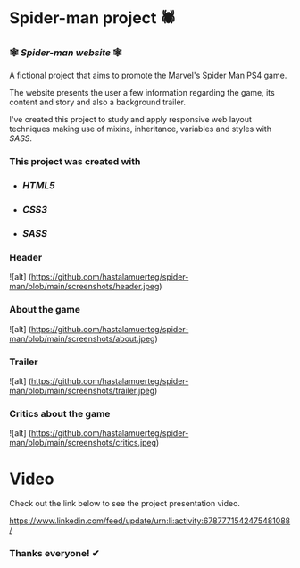 # Spider-man project 🕷



### 🕸 *Spider-man website*  🕸

A fictional project that aims to promote the Marvel's Spider Man PS4 game.

The website presents the user a few information regarding the game, its content and story and also a background trailer.

I've created this project to study and apply responsive web layout techniques making use of mixins, inheritance, variables and styles with *SASS*.



### This project was created with 

- ### *HTML5*

- ### *CSS3*  

- ### *SASS*



### Header 

![alt] (https://github.com/hastalamuerteg/spider-man/blob/main/screenshots/header.jpeg)

### About the game

![alt] (https://github.com/hastalamuerteg/spider-man/blob/main/screenshots/about.jpeg)

### Trailer

![alt] (https://github.com/hastalamuerteg/spider-man/blob/main/screenshots/trailer.jpeg)

### Critics about the game

![alt] (https://github.com/hastalamuerteg/spider-man/blob/main/screenshots/critics.jpeg)



# Video

Check out the link below to see the project presentation video.



https://www.linkedin.com/feed/update/urn:li:activity:6787771542475481088/



### Thanks everyone! ✔





[^Developed by Gabriel Vicente]: 
